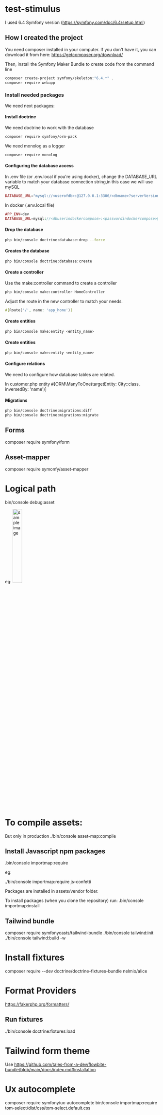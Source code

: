 # test-stimulus

I used 6.4 Symfony version (https://symfony.com/doc/6.4/setup.html)

## How I created the project

You need composer installed in your computer. If you don't have it, you can download it from here: https://getcomposer.org/download/

Then, install the Symfony Maker Bundle to create code from the command line

```bash
composer create-project symfony/skeleton:"6.4.*" .
composer require webapp
```

### Install needed packages

We need next packages:

#### Install doctrine

We need doctrine to work with the database

```bash
composer require symfony/orm-pack
```

We need monolog as a logger

```bash
composer require monolog
```

#### Configuring the database access

In .env file (or .env.local if you're using docker), change the DATABASE_URL variable to match your database connection string,in this case we will use mySQL

```php
DATABASE_URL="mysql://<userofdb>:@127.0.0.1:3306/<dbname>?serverVersion=8.0.32&charset=utf8mb4"
```

In docker (.env.local file)

```php
APP_ENV=dev
DATABASE_URL=mysql://<dbuserindockercompose>:<passwordindockercompose>@db:3306/<dbname>
```

#### Drop the database

```bash
php bin/console doctrine:database:drop --force
```

#### Creates the database

```bash
php bin/console doctrine:database:create
```

#### Create a controller

Use the make:controller command to create a controller

```bash
php bin/console make:controller HomeController
```

Adjust the route in the new controller to match your needs.

```php
#[Route('/', name: 'app_home')]
```

#### Create entities

```bash
php bin/console make:entity <entity_name>
```

#### Create entities

```bash
php bin/console make:entity <entity_name>
```

#### Configure relations

We need to configure how database tables are related.

In customer.php entity #[ORM\ManyToOne(targetEntity: City::class, inversedBy: 'name')]

#### Migrations

```bash
php bin/console doctrine:migrations:diff
php bin/console doctrine:migrations:migrate
```

## Forms

composer require symfony/form

## Asset-mapper

composer require symonfy/asset-mapper

# Logical path

bin/console debug:asset

eg:
<img src="{{ asset('images/sample.jpg') }} " alt="sample image" width="25%" height="25%">

# To compile assets:

But only in production
./bin/console asset-map:compile

## Install Javascript npm packages

.bin/console importmap:require <package-name>

eg:

./bin/console importmap:require js-confetti

Packages are installed in assets/vendor folder.

To install packages (when you clone the repository) run:
.bin/console importmap:install

## Tailwind bundle

composer require symfonycasts/tailwind-bundle
./bin/console tailwind:init
./bin/console tailwind:build -w

# Install fixtures

composer require --dev doctrine/doctrine-fixtures-bundle nelmio/alice

# Format Providers

https://fakerphp.org/formatters/

## Run fixtures

./bin/console doctrine:fixtures:load

# Tailwind form theme

Use https://github.com/tales-from-a-dev/flowbite-bundle/blob/main/docs/index.md#installation

# Ux autocomplete

composer require symfony/ux-autocomplete
bin/console importmap:require tom-select/dist/css/tom-select.default.css
